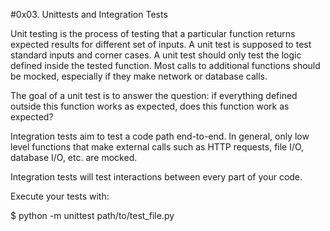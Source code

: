 #0x03. Unittests and Integration Tests

Unit testing is the process of testing that a particular function returns expected results for different set of inputs. A unit test is supposed to test standard inputs and corner cases. A unit test should only test the logic defined inside the tested function. Most calls to additional functions should be mocked, especially if they make network or database calls.

The goal of a unit test is to answer the question: if everything defined outside this function works as expected, does this function work as expected?

Integration tests aim to test a code path end-to-end. In general, only low level functions that make external calls such as HTTP requests, file I/O, database I/O, etc. are mocked.

Integration tests will test interactions between every part of your code.

Execute your tests with:

$ python -m unittest path/to/test_file.py
